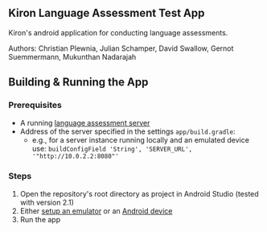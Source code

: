 ## Kiron Language Assessment Test App

Kiron's android application for conducting language assessments.

Authors: Christian Plewnia, Julian Schamper, David Swallow, Gernot Suemmermann, Mukunthan Nadarajah

## Building & Running the App

### Prerequisites

* A running [language assessment server](https://github.com/kironuniversity/language-test-android-server)
* Address of the server specified in the settings `app/build.gradle`: 
  * e.g., for a server instance running locally and an emulated device use: `buildConfigField 'String', 'SERVER_URL', '"http://10.0.2.2:8080"'`

### Steps

1. Open the repository's root directory as project in Android Studio (tested with version 2.1)
2. Either [setup an emulator](http://developer.android.com/tools/devices/emulator.html) or an [Android device](http://developer.android.com/tools/device.html)
3. Run the app
